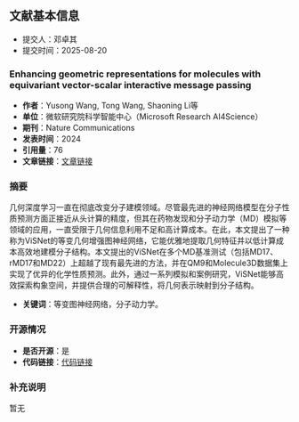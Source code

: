 ## 文献基本信息
- 提交人：邓卓其
- 提交时间：2025-08-20

### Enhancing geometric representations for molecules with equivariant vector-scalar interactive message passing
- **作者**：Yusong Wang, Tong Wang, Shaoning Li等
- **单位**：微软研究院科学智能中心（Microsoft Research AI4Science）
- **期刊**：Nature Communications
- **发表时间**：2024
- **引用量**：76
- **文章链接**：[文章链接](https://www.nature.com/articles/s41467-023-43720-2)

### 摘要
几何深度学习一直在彻底改变分子建模领域。尽管最先进的神经网络模型在分子性质预测方面正接近从头计算的精度，但其在药物发现和分子动力学（MD）模拟等领域的应用，一直受限于几何信息利用不足和高计算成本。在此，本文提出了一种称为ViSNet的等变几何增强图神经网络，它能优雅地提取几何特征并以低计算成本高效地建模分子结构。本文提出的ViSNet在多个MD基准测试（包括MD17、rMD17和MD22）上超越了现有最先进的方法，并在QM9和Molecule3D数据集上实现了优异的化学性质预测。此外，通过一系列模拟和案例研究，ViSNet能够高效探索构象空间，并提供合理的可解释性，将几何表示映射到分子结构。

- **关键词**：等变图神经网络，分子动力学。

### 开源情况
- **是否开源**：是
- **代码链接**：[代码链接](https://github.com/microsoft/AI2BMD/tree/ViSNet)  

### 补充说明
暂无
